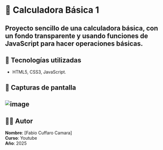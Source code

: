 # 📝 Calculadora Básica 1

Proyecto sencillo de una calculadora básica, con un fondo transparente y usando funciones de JavaScript para hacer operaciones básicas.
---

## 🚀 Tecnologías utilizadas

- HTML5, CSS3, JavaScript.

## 📸 Capturas de pantalla

![image](https://github.com/user-attachments/assets/c3629dec-a693-470a-80f3-1113ab63f2cf)
---


## 👨‍🎓 Autor

**Nombre**: [Fabio Cuffaro Camara]  
**Curso**: Youtube     
**Año**: 2025
